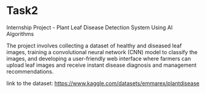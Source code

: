 # Task2
Internship Project - Plant Leaf Disease Detection System Using AI Algorithms

The project involves collecting a dataset of healthy and diseased leaf images, training a convolutional neural network (CNN) model to classify the images, and developing a user-friendly web interface where farmers can upload leaf images and receive instant disease diagnosis and management recommendations. 

link to the dataset: https://www.kaggle.com/datasets/emmarex/plantdisease
